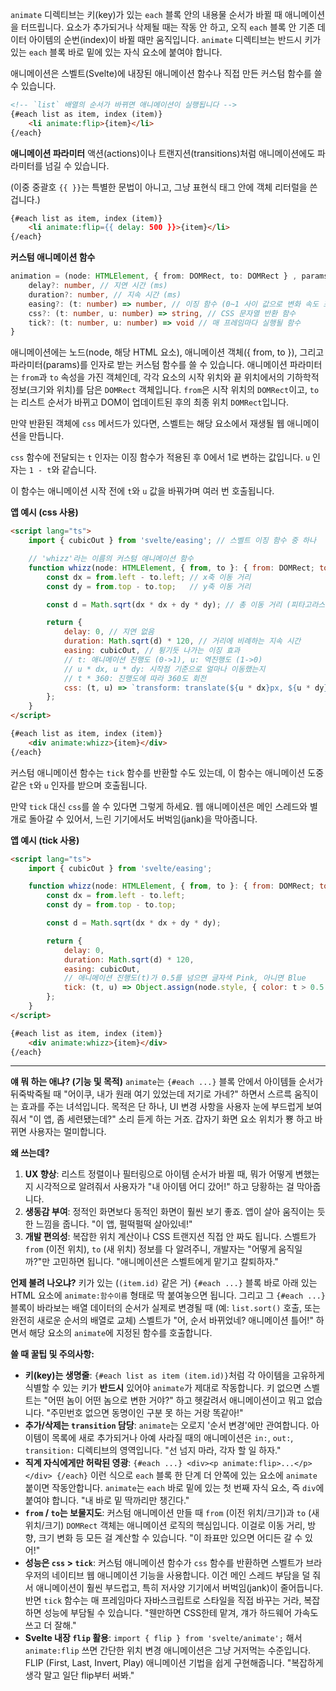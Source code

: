 `animate` 디렉티브는 키(key)가 있는 `each` 블록 안의 내용물 순서가 바뀔 때 애니메이션을 터뜨립니다. 요소가 추가되거나 삭제될 때는 작동 안 하고, 오직 `each` 블록 안 기존 데이터 아이템의 순번(index)이 바뀔 때만 움직입니다. `animate` 디렉티브는 반드시 키가 있는 `each` 블록 바로 밑에 있는 자식 요소에 붙여야 합니다.

애니메이션은 스벨트(Svelte)에 내장된 애니메이션 함수나 직접 만든 커스텀 함수를 쓸 수 있습니다.

```html
<!-- `list` 배열의 순서가 바뀌면 애니메이션이 실행됩니다 -->
{#each list as item, index (item)}
	<li animate:flip>{item}</li>
{/each}
```

**애니메이션 파라미터**
액션(actions)이나 트랜지션(transitions)처럼 애니메이션에도 파라미터를 넘길 수 있습니다.

(이중 중괄호 `{{ }}`는 특별한 문법이 아니고, 그냥 표현식 태그 안에 객체 리터럴을 쓴 겁니다.)

```html
{#each list as item, index (item)}
	<li animate:flip={{ delay: 500 }}>{item}</li>
{/each}
```

**커스텀 애니메이션 함수**
```typescript
animation = (node: HTMLElement, { from: DOMRect, to: DOMRect } , params: any) => {
	delay?: number, // 지연 시간 (ms)
	duration?: number, // 지속 시간 (ms)
	easing?: (t: number) => number, // 이징 함수 (0~1 사이 값으로 변화 속도 조절)
	css?: (t: number, u: number) => string, // CSS 문자열 반환 함수
	tick?: (t: number, u: number) => void // 매 프레임마다 실행될 함수
}
```
애니메이션에는 노드(node, 해당 HTML 요소), 애니메이션 객체({ from, to }), 그리고 파라미터(params)를 인자로 받는 커스텀 함수를 쓸 수 있습니다. 애니메이션 파라미터는 `from`과 `to` 속성을 가진 객체인데, 각각 요소의 시작 위치와 끝 위치에서의 기하학적 정보(크기와 위치)를 담은 `DOMRect` 객체입니다. `from`은 시작 위치의 `DOMRect`이고, `to`는 리스트 순서가 바뀌고 DOM이 업데이트된 후의 최종 위치 `DOMRect`입니다.

만약 반환된 객체에 `css` 메서드가 있다면, 스벨트는 해당 요소에서 재생될 웹 애니메이션을 만듭니다.

`css` 함수에 전달되는 `t` 인자는 이징 함수가 적용된 후 0에서 1로 변하는 값입니다. `u` 인자는 `1 - t`와 같습니다.

이 함수는 애니메이션 시작 전에 `t`와 `u` 값을 바꿔가며 여러 번 호출됩니다.

**앱 예시 (css 사용)**
```html
<script lang="ts">
	import { cubicOut } from 'svelte/easing'; // 스벨트 이징 함수 중 하나

	// 'whizz'라는 이름의 커스텀 애니메이션 함수
	function whizz(node: HTMLElement, { from, to }: { from: DOMRect; to: DOMRect }, params: any) {
		const dx = from.left - to.left; // x축 이동 거리
		const dy = from.top - to.top;   // y축 이동 거리

		const d = Math.sqrt(dx * dx + dy * dy); // 총 이동 거리 (피타고라스 정리)

		return {
			delay: 0, // 지연 없음
			duration: Math.sqrt(d) * 120, // 거리에 비례하는 지속 시간
			easing: cubicOut, // 튕기듯 나가는 이징 효과
			// t: 애니메이션 진행도 (0->1), u: 역진행도 (1->0)
			// u * dx, u * dy: 시작점 기준으로 얼마나 이동했는지
			// t * 360: 진행도에 따라 360도 회전
			css: (t, u) => `transform: translate(${u * dx}px, ${u * dy}px) rotate(${t * 360}deg);`
		};
	}
</script>

{#each list as item, index (item)}
	<div animate:whizz>{item}</div>
{/each}
```

커스텀 애니메이션 함수는 `tick` 함수를 반환할 수도 있는데, 이 함수는 애니메이션 도중 같은 `t`와 `u` 인자를 받으며 호출됩니다.

만약 `tick` 대신 `css`를 쓸 수 있다면 그렇게 하세요. 웹 애니메이션은 메인 스레드와 별개로 돌아갈 수 있어서, 느린 기기에서도 버벅임(jank)을 막아줍니다.

**앱 예시 (tick 사용)**
```html
<script lang="ts">
	import { cubicOut } from 'svelte/easing';

	function whizz(node: HTMLElement, { from, to }: { from: DOMRect; to: DOMRect }, params: any) {
		const dx = from.left - to.left;
		const dy = from.top - to.top;

		const d = Math.sqrt(dx * dx + dy * dy);

		return {
			delay: 0,
			duration: Math.sqrt(d) * 120,
			easing: cubicOut,
			// 애니메이션 진행도(t)가 0.5를 넘으면 글자색 Pink, 아니면 Blue
			tick: (t, u) => Object.assign(node.style, { color: t > 0.5 ? 'Pink' : 'Blue' })
		};
	}
</script>

{#each list as item, index (item)}
	<div animate:whizz>{item}</div>
{/each}
```

---

**얘 뭐 하는 애냐? (기능 및 목적)**
`animate`는 `{#each ...}` 블록 안에서 아이템들 순서가 뒤죽박죽될 때 "어이쿠, 내가 원래 여기 있었는데 저기로 가네?" 하면서 스르륵 움직이는 효과를 주는 녀석입니다. 목적은 단 하나, UI 변경 사항을 사용자 눈에 부드럽게 보여줘서 "이 앱, 좀 세련됐는데?" 소리 듣게 하는 거죠. 갑자기 화면 요소 위치가 뿅 하고 바뀌면 사용자는 멀미합니다.

**왜 쓰는데?**
1.  **UX 향상**: 리스트 정렬이나 필터링으로 아이템 순서가 바뀔 때, 뭐가 어떻게 변했는지 시각적으로 알려줘서 사용자가 "내 아이템 어디 갔어!" 하고 당황하는 걸 막아줍니다.
2.  **생동감 부여**: 정적인 화면보다 동적인 화면이 훨씬 보기 좋죠. 앱이 살아 움직이는 듯한 느낌을 줍니다. "이 앱, 펄떡펄떡 살아있네!"
3.  **개발 편의성**: 복잡한 위치 계산이나 CSS 트랜지션 직접 안 짜도 됩니다. 스벨트가 `from` (이전 위치), `to` (새 위치) 정보를 다 알려주니, 개발자는 "어떻게 움직일까?"만 고민하면 됩니다. "애니메이션은 스벨트에게 맡기고 칼퇴하자."

**언제 불려 나오냐?**
키가 있는 (`(item.id)` 같은 거) `{#each ...}` 블록 바로 아래 있는 HTML 요소에 `animate:함수이름` 형태로 딱 붙여놓으면 됩니다. 그리고 그 `{#each ...}` 블록이 바라보는 배열 데이터의 순서가 실제로 변경될 때 (예: `list.sort()` 호출, 또는 완전히 새로운 순서의 배열로 교체) 스벨트가 "어, 순서 바뀌었네? 애니메이션 틀어!" 하면서 해당 요소의 `animate`에 지정된 함수를 호출합니다.

**쓸 때 꿀팁 및 주의사항:**
*   **키(key)는 생명줄**: `{#each list as item (item.id)}`처럼 각 아이템을 고유하게 식별할 수 있는 키가 **반드시** 있어야 `animate`가 제대로 작동합니다. 키 없으면 스벨트는 "어떤 놈이 어떤 놈으로 변한 거야?" 하고 헷갈려서 애니메이션이고 뭐고 없습니다. "주민번호 없으면 동명이인 구분 못 하는 거랑 똑같아!"
*   **추가/삭제는 `transition` 담당**: `animate`는 오로지 '순서 변경'에만 관여합니다. 아이템이 목록에 새로 추가되거나 아예 사라질 때의 애니메이션은 `in:`, `out:`, `transition:` 디렉티브의 영역입니다. "선 넘지 마라, 각자 할 일 하자."
*   **직계 자식에게만 허락된 영광**: `{#each ...} <div><p animate:flip>...</p></div> {/each}` 이런 식으로 `each` 블록 한 단계 더 안쪽에 있는 요소에 `animate` 붙이면 작동안합니다. `animate`는 `each` 바로 밑에 있는 첫 번째 자식 요소, 즉 `div`에 붙여야 합니다. "내 바로 밑 딱까리만 챙긴다."
*   **`from` / `to`는 보물지도**: 커스텀 애니메이션 만들 때 `from` (이전 위치/크기)과 `to` (새 위치/크기) `DOMRect` 객체는 애니메이션 로직의 핵심입니다. 이걸로 이동 거리, 방향, 크기 변화 등 모든 걸 계산할 수 있습니다. "이 좌표만 있으면 어디든 갈 수 있어!"
*   **성능은 `css` > `tick`**: 커스텀 애니메이션 함수가 `css` 함수를 반환하면 스벨트가 브라우저의 네이티브 웹 애니메이션 기능을 사용합니다. 이건 메인 스레드 부담을 덜 줘서 애니메이션이 훨씬 부드럽고, 특히 저사양 기기에서 버벅임(jank)이 줄어듭니다. 반면 `tick` 함수는 매 프레임마다 자바스크립트로 스타일을 직접 바꾸는 거라, 복잡하면 성능에 부담될 수 있습니다. "웬만하면 CSS한테 맡겨, 걔가 하드웨어 가속도 쓰고 더 잘해."
*   **Svelte 내장 `flip` 활용**: `import { flip } from 'svelte/animate';` 해서 `animate:flip` 쓰면 간단한 위치 변경 애니메이션은 그냥 거저먹는 수준입니다. FLIP (First, Last, Invert, Play) 애니메이션 기법을 쉽게 구현해줍니다. "복잡하게 생각 말고 일단 flip부터 써봐."